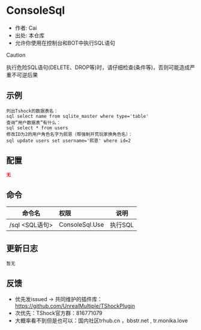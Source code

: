 # ConsoleSql

- 作者: Cai
- 出处: 本仓库
- 允许你使用在控制台和BOT中执行SQL语句
 
> [!CAUTION]
> 执行危险SQL语句(DELETE、DROP等)时，请仔细检查(条件等)，否则可能造成严重不可逆后果

## 示例
```
列出Tshock的数据表名：  
sql select name from sqlite_master where type='table'  
查询“用户数据表”有什么：  
sql select * from users  
修改ID为2的用户角色名字为熙恩（帮强制开荒玩家换角色名）：  
sql update users set username='熙恩' where id=2   
```

## 配置

```json
无
```
## 命令

| 命令名           |        权限         |        说明         |
| -------------- | :----------------- | :-----------------: 
| /sql <SQL语句>|ConsoleSql.Use |执行SQL


## 更新日志

```
暂无
```

## 反馈
- 优先发issued -> 共同维护的插件库：https://github.com/UnrealMultiple/TShockPlugin
- 次优先：TShock官方群：816771079
- 大概率看不到但是也可以：国内社区trhub.cn ，bbstr.net , tr.monika.love
